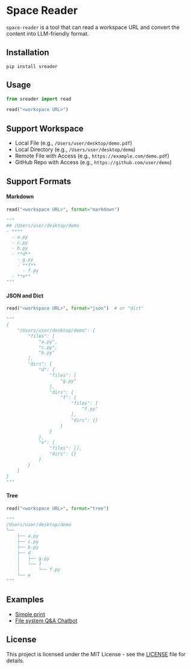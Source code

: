# Space Reader

`space-reader` is a tool that can read a workspace URL and convert the content into LLM-friendly format.

## Installation

```shell
pip install sreader
```

## Usage

```python
from sreader import read

read("<workspace URL>")
```

## Support Workspace

- Local File (e.g., `/Users/user/desktop/demo.pdf`)
- Local Directory (e.g., `/Users/user/desktop/demo`)
- Remote File with Access (e.g., `https://example.com/demo.pdf`)
- GitHub Repo with Access (e.g., `https://github.com/user/demo`)

## Support Formats

#### Markdown

```python
read("<workspace URL>", format="markdown")

"""
## /Users/user/desktop/demo
- ****
  - a.py
  - c.py
  - b.py
  - **d**
    - g.py
    - **f**
      - f.py
  - **e**
"""
```

#### JSON and Dict

```python
read("<workspace URL>", format="json")  # or "dict"

"""
{
    "/Users/user/desktop/demo": {
        "files": [
            "a.py",
            "c.py",
            "b.py"
        ],
        "dirs": {
            "d": {
                "files": [
                    "g.py"
                ],
                "dirs": {
                    "f": {
                        "files": [
                            "f.py"
                        ],
                        "dirs": {}
                    }
                }
            },
            "e": {
                "files": [],
                "dirs": {}
            }
        }
    }
}
"""
```

#### Tree

```python
read("<workspace URL>", format="tree")

"""
/Users/user/desktop/demo
└── 
    ├── a.py
    ├── c.py
    ├── b.py
    ├── d
    │   ├── g.py
    │   └── f
    │       └── f.py
    └── e
"""
```

## Examples

- [Simple print](https://github.com/huangyz0918/space-reader/blob/main/example/simple.py)
- [File system Q&A Chatbot](https://github.com/huangyz0918/space-reader/blob/main/example/chatbot.py)

## License

This project is licensed under the MIT License - see the [LICENSE](LICENSE) file for details.


